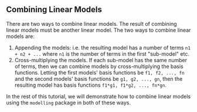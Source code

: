 Combining Linear Models
-----------------------

There are two ways to combine linear models. The result of combining linear models must be another linear model. The two ways to combine linear models are:

1. Appending the models: i.e. the resulting model has a number of terms `n1 + n2 + ...`
   where `n1` is the number of terms in the first "sub-model" etc.
2. Cross-multiplying the models. If each sub-model has the same number of terms, then
   we can combine models by cross-multiplying the basis functions. Letting the first
   models' basis functions be `f1, f2, ..., fn` and the second models' basis functions
   be `g1, g2, ..., gn`, then the resulting model has basis functions
   `f1*g1, f1*g2, ..., fn*gn`.

In the rest of this tutorial, we will demonstrate how to combine linear models using the
`modelling` package in both of these ways.
